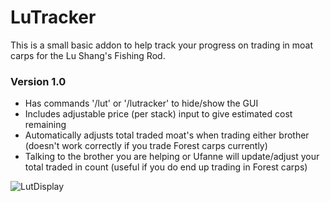 # LuTracker
This is a small basic addon to help track your progress on trading in moat carps for the Lu Shang's Fishing Rod.

### Version 1.0
- Has commands '/lut' or '/lutracker' to hide/show the GUI
- Includes adjustable price (per stack) input to give estimated cost remaining
- Automatically adjusts total traded moat's when trading either brother (doesn't work correctly if you trade Forest carps currently)
- Talking to the brother you are helping or Ufanne will update/adjust your total traded in count (useful if you do end up trading in Forest carps)

![LutDisplay](https://github.com/GetAwayCoxn/HorizonXI-Addons/assets/66495755/819b1648-98b5-45aa-b814-fe43141529d9)
